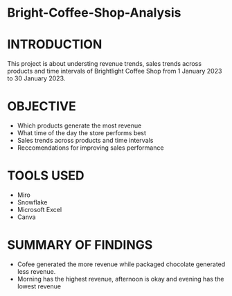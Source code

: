 # Bright-Coffee-Shop-Analysis

# INTRODUCTION
This project is about understing revenue trends, sales trends across products and time intervals of Brightlight Coffee Shop from 1 January 2023 to 30 January 2023.

# OBJECTIVE
* Which products generate the most revenue
* What time of the day the store performs best
* Sales trends across products and time intervals
* Reccomendations for improving sales performance 

# TOOLS USED 
* Miro
* Snowflake
* Microsoft Excel
* Canva

# SUMMARY OF FINDINGS 
* Cofee generated the more revenue while packaged chocolate generated less revenue.
* Morning has the highest revenue, afternoon is okay and evening has the lowest revenue
